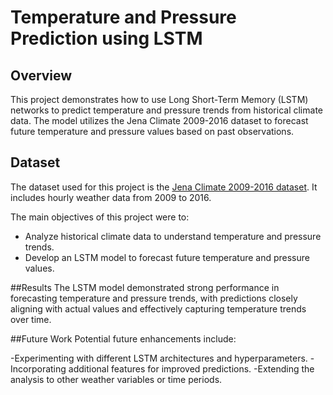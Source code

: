 # Temperature and Pressure Prediction using LSTM

## Overview

This project demonstrates how to use Long Short-Term Memory (LSTM) networks to predict temperature and pressure trends from historical climate data. The model utilizes the Jena Climate 2009-2016 dataset to forecast future temperature and pressure values based on past observations.

## Dataset

The dataset used for this project is the [Jena Climate 2009-2016 dataset](https://storage.googleapis.com/tensorflow/tf-keras-datasets/jena_climate_2009_2016.csv.zip). It includes hourly weather data from 2009 to 2016.

The main objectives of this project were to:

- Analyze historical climate data to understand temperature and pressure trends.
- Develop an LSTM model to forecast future temperature and pressure values.

##Results
The LSTM model demonstrated strong performance in forecasting temperature and pressure trends, with predictions closely aligning with actual values and effectively capturing temperature trends over time.

##Future Work
Potential future enhancements include:

-Experimenting with different LSTM architectures and hyperparameters.
-Incorporating additional features for improved predictions.
-Extending the analysis to other weather variables or time periods.
